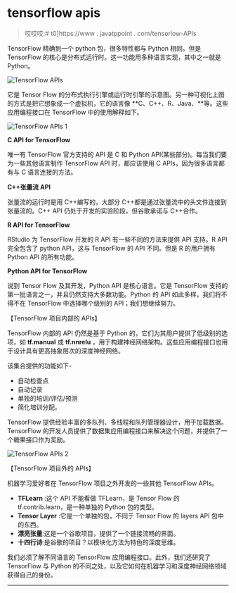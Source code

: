 # tensorflow apis

> 哎哎哎:# t0]https://www . javatppoint . com/tensorlow-APIs

TensorFlow 精确到一个 python 包，很多特性都与 Python 相同。但是 TensorFlow 的核心是分布式运行时。这一功能用多种语言实现，其中之一就是 Python。

![TensorFlow APIs](../Images/15d13af419dd221c8c2dd87ca213809d.png)

它是 Tensor Flow 的分布式执行引擎或运行时引擎的示意图。另一种可视化上图的方式是把它想象成一个虚拟机，它的语言像 **C、C++、R、Java、**等。这些应用编程接口在 TensorFlow 中的使用解释如下。

![TensorFlow APIs 1](../Images/d36e073ac80fd54393abca8acdb84fdb.png)

**C API for TensorFlow**

唯一有 TensorFlow 官方支持的 API 是 C 和 Python API(某些部分)。每当我们要为一些其他语言制作 TensorFlow API 时，都应该使用 C APIs，因为很多语言都有与 C 语言连接的方法。

**C++张量流 API**

张量流的运行时是用 C++编写的，大部分 C++都是通过张量流中的头文件连接到张量流的。C++ API 仍处于开发的实验阶段，但谷歌承诺与 C++合作。

**R API for TensorFlow**

RStudio 为 TensorFlow 开发的 R API 有一些不同的方法来提供 API 支持。R API 完全包含了 python API，这与 TensorFlow 的 API 不同。但是 R 的用户拥有 Python API 的所有功能。

**Python API for TensorFlow**

说到 Tensor Flow 及其开发，Python API 是核心语言。它是 TensorFlow 支持的第一批语言之一，并且仍然支持大多数功能。Python 的 API 如此多样，我们将不得不在 TensorFlow 中选择哪个级别的 API；我们想继续努力。

【TensorFlow 项目内部的 APIs】

TensorFlow 内部的 API 仍然是基于 Python 的，它们为其用户提供了低级别的选项，如 **tf.manual** 或 **tf.nnrelu** ，用于构建神经网络架构。这些应用编程接口也用于设计具有更高抽象层次的深度神经网络。

该集合提供的功能如下-

*   自动检查点
*   自动记录
*   单独的培训/评估/预测
*   简化培训分配。

TensorFlow 提供经验丰富的多队列、多线程和队列管理器设计，用于加载数据。TensorFlow 的开发人员提供了数据集应用编程接口来解决这个问题，并提供了一个糖果接口作为奖励。

![TensorFlow APIs 2](../Images/a3e176cc7368577af8d67901505347e0.png)

【TensorFlow 项目外的 APIs】

机器学习爱好者在 TensorFlow 项目之外开发的一些其他 TensorFlow APIs。

*   **TFLearn** :这个 API 不能看做 TFLearn，是 Tensor Flow 的 tf.contrib.learn，是一种单独的 Python 包的类型。
*   **Tensor Layer** :它是一个单独的包，不同于 Tensor Flow 的 layers API 包中的东西。
*   **漂亮张量**:这是一个谷歌项目，提供了一个链接流畅的界面。
*   **十四行诗**:是谷歌的项目？以模块化方法为特色的深度思维。

我们必须了解不同语言的 TensorFlow 应用编程接口。此外，我们还研究了 TensorFlow 与 Python 的不同之处，以及它如何在机器学习和深度神经网络领域获得自己的身份。

* * *